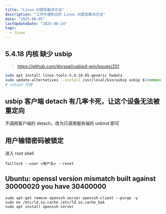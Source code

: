 ```yaml
---
title: "Linux 问题及解决方法"
description: "工作中遇到过的 Linux 问题及解决方法"
date: "2025-06-05"
lastUpdateDate: "2025-06-24"
tags:
  - linux
---
```


## 5.4.18 内核 缺少 usbip

> https://github.com/dorssel/usbipd-win/issues/251

```bash
sudo apt install linux-tools-5.4.18-85-generic hwdata
sudo update-alternatives --install /usr/local/bin/usbip usbip $(command -v ls /usr/lib/linux-tools/*/usbip | tail -n1) 20
# usbipd 同理
```

## usbip 客户端 detach 有几率卡死，让这个设备无法被重定向

不调用客户端的 detach，改为只调用服务端的 unbind 即可

## 用户输错密码被锁定

进入 root shell

```shell
faillock --user <用户名> --reset
```

## Ubuntu: openssl version mismatch built against 30000020 you have 30400000


```shell
sudo apt-get remove openssh-server openssh-client --purge -y
sudo mv /etc/ld.so.cache /etc/ld.so.cache_bak
sudo apt install openssh-server
```
